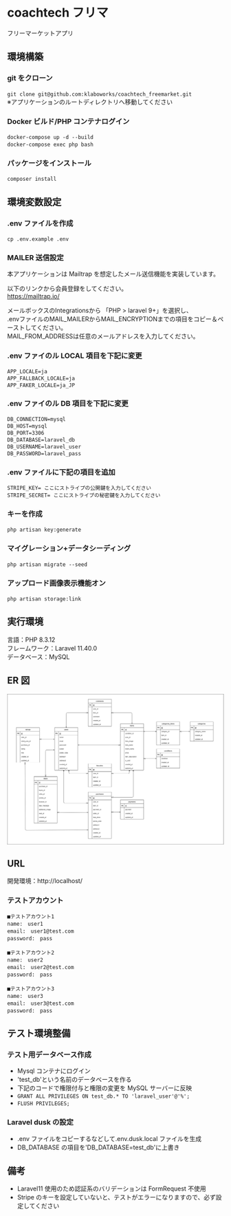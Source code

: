 # coachtech フリマ

フリーマーケットアプリ

## 環境構築

### git をクローン

`git clone git@github.com:klaboworks/coachtech_freemarket.git`</br>
※アプリケーションのルートディレクトリへ移動してください

### Docker ビルド/PHP コンテナログイン

`docker-compose up -d --build`</br>
`docker-compose exec php bash`

### パッケージをインストール

`composer install`

## 環境変数設定

### .env ファイルを作成

`cp .env.example .env`

### MAILER 送信設定

本アプリケーションは Mailtrap を想定したメール送信機能を実装しています。

以下のリンクから会員登録をしてください。</br>
https://mailtrap.io/

メールボックスのIntegrationsから 「PHP > laravel 9+」を選択し、</br>
.envファイルのMAIL_MAILERからMAIL_ENCRYPTIONまでの項目をコピー＆ペーストしてください。</br>
MAIL_FROM_ADDRESSは任意のメールアドレスを入力してください。

### .env ファイのル LOCAL 項目を下記に変更

    APP_LOCALE=ja
    APP_FALLBACK_LOCALE=ja
    APP_FAKER_LOCALE=ja_JP

### .env ファイのル DB 項目を下記に変更

    DB_CONNECTION=mysql
    DB_HOST=mysql
    DB_PORT=3306
    DB_DATABASE=laravel_db
    DB_USERNAME=laravel_user
    DB_PASSWORD=laravel_pass

### .env ファイルに下記の項目を追加

    STRIPE_KEY= ここにストライプの公開鍵を入力してください
    STRIPE_SECRET= ここにストライプの秘密鍵を入力してください

### キーを作成

`php artisan key:generate`

### マイグレーション+データシーディング

`php artisan migrate --seed`

### アップロード画像表示機能オン

`php artisan storage:link`

## 実行環境

言語：PHP 8.3.12</br>
フレームワーク：Laravel 11.40.0</br>
データベース：MySQL

## ER 図

![ER図](ER.png)

## URL

開発環境：http://localhost/

### テストアカウント
    ■テストアカウント1
    name:　user1
    email:　user1@test.com
    password:　pass

    ■テストアカウント2
    name:　user2
    email:　user2@test.com
    password:　pass

    ■テストアカウント3
    name:　user3
    email:　user3@test.com
    password:　pass

## テスト環境整備

### テスト用データベース作成

- Mysql コンテナにログイン
- 'test_db'という名前のデータベースを作る
- 下記のコードで権限付与と権限の変更を MySQL サーバーに反映
- `GRANT ALL PRIVILEGES ON test_db.* TO 'laravel_user'@'%';`
- `FLUSH PRIVILEGES;`

### Laravel dusk の設定

- .env ファイルをコピーするなどして.env.dusk.local ファイルを生成
- DB_DATABASE の項目を'DB_DATABASE=test_db'に上書き

## 備考

- Laravel11 使用のため認証系のバリデーションは FormRequest 不使用
- Stripe のキーを設定していないと、テストがエラーになりますので、必ず設定してください
